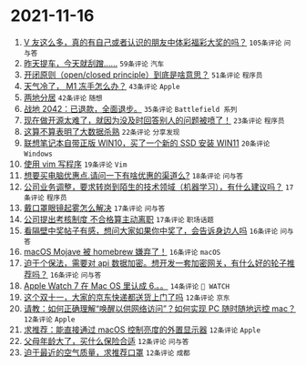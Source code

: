 # 2021-11-16

1. [V 友这么多，真的有自己或者认识的朋友中体彩福彩大奖的吗？](https://www.v2ex.com/t/815685) `105条评论` `问与答`
1. [昨天提车，今天就刮蹭……](https://www.v2ex.com/t/815717) `59条评论` `汽车`
1. [开闭原则（open/closed principle）到底是啥意思？](https://www.v2ex.com/t/815704) `51条评论` `程序员`
1. [天气冷了， M1 冻手怎么办？](https://www.v2ex.com/t/815733) `43条评论` `Apple`
1. [两地分居](https://www.v2ex.com/t/815677) `42条评论` `随想`
1. [战地 2042：已退款，全面退步。](https://www.v2ex.com/t/815695) `35条评论` `Battlefield 系列`
1. [现在做开源太难了，就因为没及时回答别人的问题被喷了！](https://www.v2ex.com/t/815817) `23条评论` `程序员`
1. [这算不算表明了大数据杀熟](https://www.v2ex.com/t/815701) `22条评论` `分享发现`
1. [联想笔记本自带正版 WIN10，买了一个新的 SSD 安装 WIN11](https://www.v2ex.com/t/815720) `20条评论` `Windows`
1. [使用 vim 写程序](https://www.v2ex.com/t/815810) `19条评论` `Vim`
1. [想要买电脑优惠点.请问一下有啥优惠的渠道么?](https://www.v2ex.com/t/815670) `18条评论` `问与答`
1. [公司业务调整，要求转岗到陌生的技术领域（机器学习），有什么建议吗？](https://www.v2ex.com/t/815802) `17条评论` `程序员`
1. [戴口罩眼镜起雾怎么解决](https://www.v2ex.com/t/815792) `17条评论` `问与答`
1. [公司提出考核制度 不合格算主动离职](https://www.v2ex.com/t/815766) `17条评论` `职场话题`
1. [看隔壁中奖帖子有感，想问大家如果你中奖了，会告诉身边人吗](https://www.v2ex.com/t/815769) `16条评论` `问与答`
1. [macOS Mojave 被 homebrew 嫌弃了！](https://www.v2ex.com/t/815746) `16条评论` `macOS`
1. [迫于个保法，需要对 api 数据加密。想开发一套加密网关，有什么好的轮子推荐吗？](https://www.v2ex.com/t/815662) `16条评论` `问与答`
1. [Apple Watch 7 在 Mac OS 里认成 6.。。](https://www.v2ex.com/t/815804) `14条评论` ` WATCH`
1. [这个双十一，大家的京东快递都送货上门了吗](https://www.v2ex.com/t/815800) `12条评论` `京东`
1. [请教：如何正确理解“唤醒以供网络访问”？如何实现 PC 随时随地远控 mac？](https://www.v2ex.com/t/815783) `12条评论` `Apple`
1. [求推荐：能直接通过 macOS 控制亮度的外置显示器](https://www.v2ex.com/t/815780) `12条评论` `Apple`
1. [父母年龄大了，买什么保险合适](https://www.v2ex.com/t/815713) `12条评论` `问与答`
1. [迫于最近的空气质量，求推荐口罩](https://www.v2ex.com/t/815700) `12条评论` `成都`
